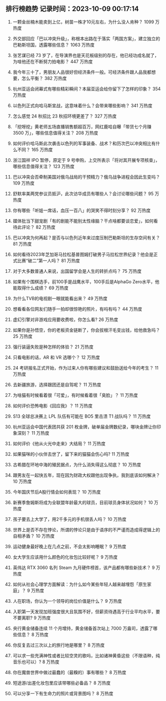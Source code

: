 
## 排行榜趋势 记录时间：2023-10-09 00:17:14
  
  1. 一颗金丝楠木能卖到上亿，树苗一株才10元左右，为什么没人肯种？ 1099 万热度
    
  2. 外交部回应「巴以冲突升级」，称根本出路在于落实「两国方案」，建立独立的巴勒斯坦国，透露哪些信息？ 1063 万热度
    
  3. 张艺谋已经 73 岁了，在导演界也是天花板级别的存在，他已经功成名就了，为啥他还在不断努力拍电影？ 447 万热度
    
  4. 我今年三十了，男朋友人品很好但经济条件一般。可经济条件跟人品我都想要，怎么平衡？ 382 万热度
    
  5. 杭州亚运会闭幕式有哪些精彩瞬间？本届亚运会给你留下了怎样的印象？ 354 万热度
    
  6. 以色列正式向哈马斯宣战，这意味着什么？会带来哪些影响？ 341 万热度
    
  7. 怎么感觉 24 秋招比 23 秋招环境更差了？ 327 万热度
    
  8. 「挖呀挖」黄老师五场直播销售额超百万，网红鹿哈自曝「带货七个月赚 3500 万」，哪些信息值得关注？ 208 万热度
    
  9. 如何评价哈马斯此次袭击以色列的军事装备、战术？和历次巴以冲突相比有什么不同？ 165 万热度
    
  10. 浙江国祥 IPO 暂停，原定于 9 号申购，上交所表示「将对其开展专项核查」，哪些信息值得关注？ 123 万热度
    
  11. 巴以冲突会否牵制美国对俄乌战局的干预精力？俄乌战争进程会因此生变吗？ 109 万热度
    
  12. 舒默率美两党参议员抵沪，此次访华成员有哪些人？会讨论哪些问题？ 95 万热度
    
  13. 你有哪些「听娃一席话，血压一百八」的哭笑不得时刻分享？ 92 万热度
    
  14. 媒体批当下甜宠剧「有的剧能不能别太性缘脑？干点啥都要谈恋爱」，如何看待此评论？ 82 万热度
    
  15. 巴以冲突为何再起？是否与以色列近年来过度压制巴勒斯坦的生存空间有关？ 81 万热度
    
  16. 如何看待2023年芝加哥马拉松基普图姆打破男子马拉松世界纪录？他会是正式比赛“破二”第一人吗？ 81 万热度
    
  17. 对于大多数普通人来说，出国留学会是人生的转折点吗？ 75 万热度
    
  18. 如果有个围棋选手，前100手是战鹰水平，100手后是AlphaGo Zero水平，他能取得什么成绩？ 69 万热度
    
  19. 为什么TVB的电视剧一眼就能看出来？ 49 万热度
    
  20. 想看看各位网友们随手一拍却很惊艳的照片，有吗有吗？ 44 万热度
    
  21. 虚幻引擎对非游戏应用要收费啦，你怎么看? 26 万热度
    
  22. 如果你是孙悟空，你的老板资金链断了，你会拔根汗毛变出钱，给他救急吗？ 25 万热度
    
  23. 强行装逼失败是种怎样的体验？ 21 万热度
    
  24. 只看电影的话，AR 和 VR 选哪个？ 12 万热度
    
  25. 24 考研报名正式开始，作为过来人你有哪些建议和鼓励送给今年的考生？ 11 万热度
    
  26. 去新疆旅游，选择跟团还是自驾呢？ 11 万热度
    
  27. 为啥猫有时候看着很「可爱」，有时候看着很「臭脸」？ 11 万热度
    
  28. 如何评价恐怖电影《回应我》？ 11 万热度
    
  29. S13 全球总决赛上 LPL 队伍有可能在 BO5 里击溃 T1 战队吗？ 11 万热度
    
  30. 杭州亚运会中国代表团共获 201 枚金牌，破单届金牌数纪录，哪块金牌让你印象深刻？ 11 万热度
    
  31. 如何评价《他从火光中走来》大结局？ 11 万热度
    
  32. 如果猫咪的小伙伴去世了，留下来的猫猫会伤心吗? 11 万热度
    
  33. 古希腊在环地中海的殖民据点，为什么消失得这么彻底？ 10 万热度
    
  34. 跟男友在一起快五年，现在因为财政大权跟他出现争执，我到底该如何解决？ 10 万热度
    
  35. 今年国庆节后A股行情会如何表现？ 10 万热度
    
  36. 新赛季詹姆斯将成为全联盟年龄最大的球员，目前球员身体状况如何？ 10 万热度
    
  37. 孩子要去上大学了，用2千多元的手机很丢人吗？ 10 万热度
    
  38. 世界上是否不存在悖论，所谓的悖论只是由于语序的不严谨而造成得逻辑上的自相矛盾？ 10 万热度
    
  39. 运动健身最好晚上在几点之前，不会太影响睡眠？ 9 万热度
    
  40. 女大学生应该用什么颜色的化妆包比较好呢？ 9 万热度
    
  41. 英伟达 RTX 3060 名列 Steam 九月硬件榜首，该产品都有哪些新技术？ 9 万热度
    
  42. 如何从社会心理学方面解读：为什么如今某些年轻人越来越埋怨「原生家庭」？ 9 万热度
    
  43. 人在职场，你认为一个领导的岗位价值是什么？ 9 万热度
    
  44. 入职第一天发现加班强度很大且氛围不好，但薪资待遇高于行业平均水平，要不要离职? 9 万热度
    
  45. 央行黄金储备连续 11 个月增持，黄金储备首次站上 7000 万盎司，透露了哪些信息？ 8 万热度
    
  46. 你反复去过三次以上的旅行地是哪里？ 8 万热度
    
  47. 可以求一些充满神性或者比较空灵的歌吗，比如诸神黄昏这些（不限语种，纯音乐也可以）? 8 万热度
    
  48. 你在魔兽世界中做过最蠢的（最糗的）事有哪些？ 8 万热度
    
  49. 短途游/出差化妆包里应该带哪些必备品？ 8 万热度
    
  50. 可以分享一下有生命力的照片或背景图吗？ 8 万热度
    